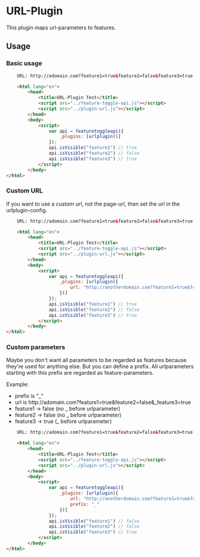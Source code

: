 # URL-Plugin

This plugin maps url-parameters to features.

## Usage

### Basic usage
```html
    URL: http://adomain.com?feature1=true&feature2=false&feature3=true

    <html lang="en">
        <head>
            <title>URL-Plugin Test</title>
            <script src="../feature-toggle-api.js"></script>
            <script src="../plugin-url.js"></script>
        </head>
        <body>
            <script>
                var api = featuretoggleapi({
                    _plugins: [urlplugin()]
                });
                api.isVisible("feature1") // true
                api.isVisible("feature2") // false
                api.isVisible("feature3") // true
            </script>
        </body>
</html>
```

### Custom URL
If you want to use a custom url, not the page-url, then set the url in the urlplugin-config.
```html
    URL: http://adomain.com?feature1=true&feature2=false&feature3=true

    <html lang="en">
        <head>
            <title>URL-Plugin Test</title>
            <script src="../feature-toggle-api.js"></script>
            <script src="../plugin-url.js"></script>
        </head>
        <body>
            <script>
                var api = featuretoggleapi({
                    _plugins: [urlplugin({
                        url: "http://anotherdomain.com?feature1=true&feature2=false&feature3=true"
                    })]
                });
                api.isVisible("feature1") // true
                api.isVisible("feature2") // false
                api.isVisible("feature3") // true
            </script>
        </body>
</html>
```

### Custom parameters
Maybe you don't want all parameters to be regarded as features because they're used for anything else.
But you can define a prefix. All urlparameters starting with this prefix are regarded as feature-parameters.

Example: 
<ul>
    <li>prefix is "_"</li>
    <li>url is http://adomain.com?feature1=true&feature2=false&_feature3=true</li>
    <li>feature1 -> false (no _ before urlparameter)</li>
    <li>feature2 -> false (no _ before urlparameter)</li>
    <li>feature3 -> true (_ before urlparameter)</li>
</ul>

```html
    URL: http://adomain.com?feature1=true&feature2=false&feature3=true

    <html lang="en">
        <head>
            <title>URL-Plugin Test</title>
            <script src="../feature-toggle-api.js"></script>
            <script src="../plugin-url.js"></script>
        </head>
        <body>
            <script>
                var api = featuretoggleapi({
                    _plugins: [urlplugin({
                        url: "http://anotherdomain.com?feature1=true&feature2=false&_feature3=true",
                        prefix: "_"
                    })]
                });
                api.isVisible("feature1") // false
                api.isVisible("feature2") // false
                api.isVisible("feature3") // true
            </script>
        </body>
</html>
```